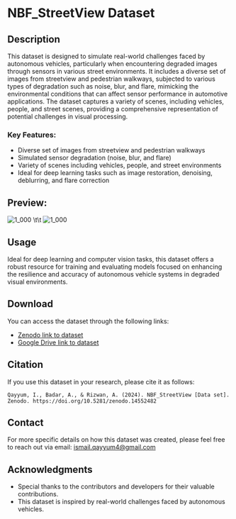 # NBF_StreetView Dataset

## Description

This dataset is designed to simulate real-world challenges faced by autonomous vehicles, particularly when encountering degraded images through sensors in various street environments. It includes a diverse set of images from streetview and pedestrian walkways, subjected to various types of degradation such as noise, blur, and flare, mimicking the environmental conditions that can affect sensor performance in automotive applications. The dataset captures a variety of scenes, including vehicles, people, and street scenes, providing a comprehensive representation of potential challenges in visual processing.

### Key Features:
- Diverse set of images from streetview and pedestrian walkways
- Simulated sensor degradation (noise, blur, and flare)
- Variety of scenes including vehicles, people, and street environments
- Ideal for deep learning tasks such as image restoration, denoising, deblurring, and flare correction

## Preview:

![1_000](https://github.com/user-attachments/assets/674a3d13-d0ae-4421-a879-67c3f954c706)                   \t\t  ![1_000](https://github.com/user-attachments/assets/d34e548d-d8f4-4b48-bb48-f6d81e9d7001)



## Usage

Ideal for deep learning and computer vision tasks, this dataset offers a robust resource for training and evaluating models focused on enhancing the resilience and accuracy of autonomous vehicle systems in degraded visual environments.

## Download

You can access the dataset through the following links:

- [Zenodo link to dataset](https://doi.org/10.5281/zenodo.14552482) 
- [Google Drive link to dataset](https://drive.google.com/drive/folders/1j2vi9OeHsBr0aOE7IXpr0E3SFSV9bjCf?usp=sharing) 

## Citation

If you use this dataset in your research, please cite it as follows:

```Qayyum, I., Badar, A., & Rizwan, A. (2024). NBF_StreetView [Data set]. Zenodo. https://doi.org/10.5281/zenodo.14552482```

## Contact

For more specific details on how this dataset was created, please feel free to reach out via email: ismail.qayyum4@gmail.com

## Acknowledgments

- Special thanks to the contributors and developers for their valuable contributions.
- This dataset is inspired by real-world challenges faced by autonomous vehicles.
